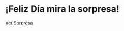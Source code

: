 <!DOCTYPE html>
<html lang="es">
<head>
    <meta charset="UTF-8">
    <meta name="viewport" content="width=device-width, initial-scale=1.0">
    <title>Feliz Día Mamá</title>
    <link rel="stylesheet" href="style.css">
</head>
<body>
    <div class="container">
        <h1>¡Feliz Día mira la sorpresa!</h1>
        <a href="flores.html" class="button">Ver Sorpresa</a>
    </div>
</body>
</html>
